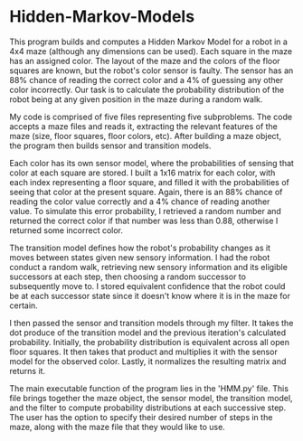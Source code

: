 # Hidden-Markov-Models

This program builds and computes a Hidden Markov Model for a robot in a 4x4 maze (although any dimensions can be used). Each square in the maze has an assigned color. The layout of the maze and the colors of the floor squares are known, but the robot's color sensor is faulty. The sensor has an 88% chance of reading the correct color and a 4% of guessing any other color incorrectly. Our task is to calculate the probability distribution of the robot being at any given position in the maze during a random walk.

My code is comprised of five files representing five subproblems. The code accepts a maze files and reads it, extracting the relevant features of the maze (size, floor squares, floor colors, etc). After building a maze object, the program then builds sensor and transition models. 

Each color has its own sensor model, where the probabilities of sensing that color at each square are stored. I built a 1x16 matrix for each color, with each index representing a floor square, and filled it with the probabilities of seeing that color at the present square. Again, there is an 88% chance of reading the color value correctly and a 4% chance of reading another value. To simulate this error probability, I retrieved a random number and returned the correct color if that number was less than 0.88, otherwise I returned some incorrect color.

The transition model defines how the robot's probability changes as it moves between states given new sensory information. I had the robot conduct a random walk, retrieving new sensory information and its eligible successors at each step, then choosing a random successor to subsequently move to. I stored equivalent confidence that the robot could be at each successor state since it doesn't know where it is in the maze for certain.

I then passed the sensor and transition models through my filter. It takes the dot produce of the transition model and the previous iteration's calculated probability. Initially, the probability distribution is equivalent across all open floor squares. It then takes that product and multiplies it with the sensor model for the observed color. Lastly, it normalizes the resulting matrix and returns it.

The main executable function of the program lies in the 'HMM.py' file. This file brings together the maze object, the sensor model, the transition model, and the filter to compute probability distributions at each successive step. The user has the option to specify their desired number of steps in the maze, along with the maze file that they would like to use.
